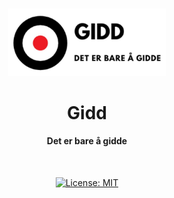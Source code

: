 <br/>
<p align="center">
    <a href="https://gitlab.stud.idi.ntnu.no/team-2-sysutv/idatt2106_2021_2" target="_blank">
        <img width="50%" src="gidd.jpg" alt="Project logo">
    </a>
</p>


<h1 align="center">Gidd</h1>

<h4 align="center">
    Det er bare å gidde
</h4>

<br/>

<p align="CENTER">
<a href="https://gitlab.stud.idi.ntnu.no/team-2-sysutv/idatt2106_2021_2/-/blob/master/LICENSE"><img alt="License: MIT" src="https://black.readthedocs.io/en/stable/_static/license.svg"></a>
</p>

<br/>
